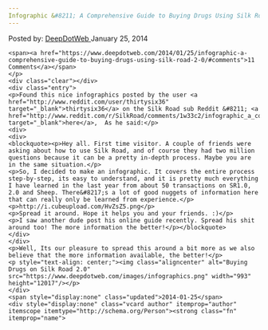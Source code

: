 ```yaml
---
Infographic &#8211; A Comprehensive Guide to Buying Drugs Using Silk Road 2.0
---
```

<article class="post-listing post-3635 post type-post status-publish format-standard has-post-thumbnail hentry
    <div class="post-inner">
        <span>Posted by: <a href="https://www.deepdotweb.com/author/admin/" title="">DeepDotWeb </a></span>
    <span>January 25, 2014</span>
    
    <span><a href="https://www.deepdotweb.com/2014/01/25/infographic-a-comprehensive-guide-to-buying-drugs-using-silk-road-2-0/#comments">11 Comments</a></span>
    </p>
    <div class="clear"></div>
    <div class="entry">
    <p>Found this nice infographics posted by the user <a href="http://www.reddit.com/user/thirtysix36" target="_blank">thirtysix36</a> on the Silk Road sub Reddit &#8211; <a href="http://www.reddit.com/r/SilkRoad/comments/1w33c2/infographic_a_comprehensive_guide_to_buying_drugs/" target="_blank">here</a>,  As he said:</p>
    <div>
    <div>
    <blockquote><p>Hey all. First time visitor. A couple of friends were asking about how to use Silk Road, and of course they had two million questions because it can be a pretty in-depth process. Maybe you are in the same situation.</p>
    <p>So, I decided to make an infographic. It covers the entire process step-by-step, its easy to understand, and it is pretty much everything I have learned in the last year from about 50 transactions on SR1.0, 2.0 and Sheep. There&#8217;s a lot of good nuggets of information here that can really only be learned from experience.</p>
    <p>http://i.cubeupload.com/HvZsZ5.png</p>
    <p>Spread it around. Hope it helps you and your friends. :)</p>
    <p>I saw another dude post his online guide recently. Spread his shit around too! The more information the better!</p></blockquote>
    </div>
    </div>
    <p>Well, Its our pleasure to spread this around a bit more as we also believe that the more information available, the better!</p>
    <p style="text-align: center;"><img class="aligncenter" alt="Buying Drugs on Silk Road 2.0" src="https://www.deepdotweb.com/images/infographics.png" width="993" height="12017"/></p>
    </div>
    <span style="display:none" class="updated">2014-01-25</span>
    <div style="display:none" class="vcard author" itemprop="author" itemscope itemtype="http://schema.org/Person"><strong class="fn" itemprop="name">
    
